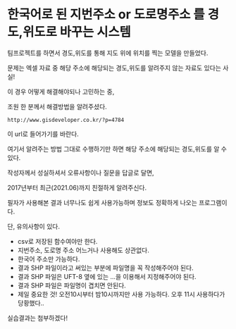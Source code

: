 # 한국어로 된 지번주소 or 도로명주소 를 경도,위도로 바꾸는 시스템

팀프로젝트를 하면서 경도,위도를 통해 지도 위에 위치를 찍는 모델을 만들었다.

문제는 엑셀 자료 중 해당 주소에 해당되는 경도,위도를 알려주지 않는 자료도 있다는 사실!

이 경우 어떻게 해결해야되나 고민하는 중,

조원 한 분께서 해결방법을 알려주셨다.

`http://www.gisdeveloper.co.kr/?p=4784`

이 url로 들어가기를 바란다.

여기서 알려주는 방법 그대로 수행하기만 하면 해당 주소에 해당되는 경도,위도를 알 수 있다.

작성자께서 성실하셔서 오류사항이나 질문을 답글로 달면,

2017년부터 최근(2021.06)까지 친절하게 알려주신다.

필자가 사용해본 결과 너무나도 쉽게 사용가능하며 정보도 정확하게 나오는 프로그램이다.

단, 유의사항이 있다.

- csv로 저장된 함수여야만 한다.
- 지번주소, 도로명 주소 어느거나 사용해도 상관없다.
- 한국어 주소만 가능하다.
- 결과 SHP 파일이라고 써있는 부분에 파일명을 꼭 작성해주어야 된다. 
- 결과 SHP 파일은 UFT-8 옆에 있는 ...을 이용해서 지정해주어야 된다. 
- 결과 SHP 파일은 파일명이 겹치면 안된다.
- 제일 중요한 것! 오전10시부터 밤10시까지만 사용 가능하다. 오후 11시 사용하다가 당황했다..

실습결과는 첨부하겠다!

